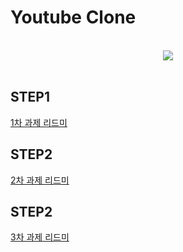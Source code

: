 # Youtube Clone

<br>
<div align=center> 
  <img src="https://github.com/iOS-YouTube-CloneCoding/Youtube_Clone_Gnoam/assets/67363759/8049545d-315b-42a2-a76f-684aee4bbc08"> 
</div>
<br>

## STEP1
[1차 과제 리드미](https://hail-authority-984.notion.site/1-Read-me-4015656232ed413085f05e063bb5daee?pvs=4)


## STEP2
[2차 과제 리드미](https://hail-authority-984.notion.site/2-Read-me-64b4ae447c564755bc72488ae9613b07?pvs=4)


## STEP2
[3차 과제 리드미](https://hail-authority-984.notion.site/3-Read-me-3ae6bc8d722b4091b41914246964a8fb?pvs=4)
